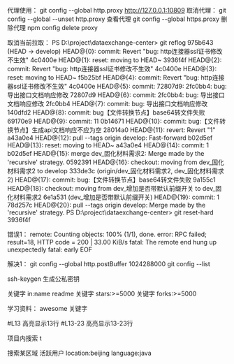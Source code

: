 代理使用：
git config --global http.proxy http://127.0.0.1:10809
取消代理：
git config --global --unset http.proxy
查看代理
git config --global https.proxy
删除代理
npm config delete proxy

取消当前拉取：
PS D:\project\dataexchange-center> git reflog
975b643 (HEAD -> develop) HEAD@{0}: commit: Revert "bug: http连接器ssl证书修改不生效"
4c0400e HEAD@{1}: reset: moving to HEAD~
3936f4f HEAD@{2}: commit: Revert "bug: http连接器ssl证书修改不生效"
4c0400e HEAD@{3}: reset: moving to HEAD~
f5b25bf HEAD@{4}: commit: Revert "bug: http连接器ssl证书修改不生效"
4c0400e HEAD@{5}: commit: 72807d9: 2fc0bb4: bug: 导出接口文档响应修改
72807d9 HEAD@{6}: commit: 2fc0bb4: bug: 导出接口文档响应修改
2fc0bb4 HEAD@{7}: commit: bug: 导出接口文档响应修改
140dfd2 HEAD@{8}: commit: bug【文件转换节点】base64转文件失败
69170e9 HEAD@{9}: commit: 11
0b14671 HEAD@{10}: commit: bug:【文件转换节点】生成api文档响应不应为空
28014a0 HEAD@{11}: revert: Revert "1"
a43a0e4 HEAD@{12}: pull --tags origin develop: Fast-forward
b02d5ef HEAD@{13}: reset: moving to HEAD~
a43a0e4 HEAD@{14}: commit: 1
b02d5ef HEAD@{15}: merge dev_固化材料需求2: Merge made by the 'recursive' strategy.
0592391 HEAD@{16}: checkout: moving from dev_固化材料需求2 to develop
333de3c (origin/dev_固化材料需求2, dev_固化材料需求2) HEAD@{17}: commit: bug:【文件转换节点】base64转文件失败
9a155c1 HEAD@{18}: checkout: moving from dev_增加是否带默认前缀开关 to dev_固化材料需求2
6e1a531 (dev_增加是否带默认前缀开关) HEAD@{19}: commit: 1
78d257c HEAD@{20}: pull --tags origin develop: Merge made by the 'recursive' strategy.
PS D:\project\dataexchange-center> git reset-hard 3936f4f

错误1：
remote: Counting objects: 100% (1/1), done.
error: RPC failed; result=18, HTTP code = 200 | 33.00 KiB/s
fatal: The remote end hung up unexpectedly
fatal: early EOF

解决1：
git config --global http.postBuffer 1024288000
git config --list

ssh-keygen  生成公私密钥

关键字 in:name readme 
关键字 stars:>=5000
关键字 forks:>=5000

学习资料：
awesome 关键字

#L13 高亮显示13行
#L13-23 高亮显示13-23行

项目内搜索 t

搜索某区域  活跃用户
location:beijing language:java